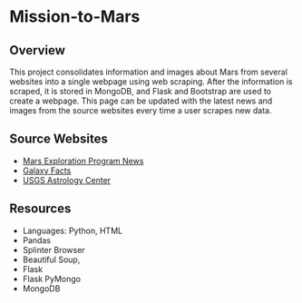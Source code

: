# Mission-to-Mars

## Overview

This project consolidates information and images about Mars from several websites into a single webpage using web scraping. After the information is scraped, it is stored in MongoDB, and Flask and Bootstrap are used to create a webpage. This page can be updated with the latest news and images from the source websites every time a user scrapes new data.

## Source Websites
* [Mars Exploration Program News](https://data-class-mars.s3.amazonaws.com/Mars/index.html)
* [Galaxy Facts](https://data-class-mars-facts.s3.amazonaws.com/Mars_Facts/index.html)
* [USGS Astrology Center](https://astrogeology.usgs.gov/search/results?q=hemisphere+enhanced&k1=target&v1=Mars)

## Resources
* Languages: Python, HTML
* Pandas
* Splinter Browser
* Beautiful Soup, 
* Flask
* Flask PyMongo
* MongoDB